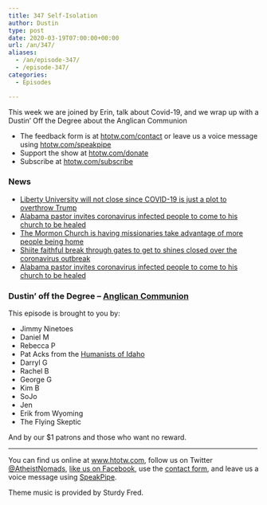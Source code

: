 ```yaml
---
title: 347 Self-Isolation
author: Dustin
type: post
date: 2020-03-19T07:00:00+00:00
url: /an/347/
aliases:
  - /an/episode-347/
  - /episode-347/
categories:
  - Episodes

---
```

<div id="buzzsprout-player-10552762"></div><script src="https://www.buzzsprout.com/1983601/10552762-347-self-isolation.js?container_id=buzzsprout-player-10552762&player=small" type="text/javascript" charset="utf-8"></script>

This week we are joined by Erin, talk about Covid-19, and we wrap up with a Dustin&#8217; Off the Degree about the Anglican Communion

<!--more-->

 * The feedback form is at [htotw.com/contact](https://htotw.com/contact) or leave us a voice message using <a href="https://htotw.com/speakpipe" target="_blank" rel="noopener noreferrer">htotw.com/speakpipe</a>
 * Support the show at <a href="https://htotw.com/donate" target="_blank" rel="noopener noreferrer">htotw.com/donate</a>
 * Subscribe at <a href="https://htotw.com/subscribe" target="_blank" rel="noopener noreferrer">htotw.com/subscribe</a>

### News

  * <a href="https://friendlyatheist.patheos.com/2020/03/15/falwell-wont-close-liberty-u-says-covid-19-is-just-an-attempt-to-get-trump/" target="_blank" rel="noopener noreferrer">Liberty University will not close since COVID-19 is just a plot to overthrow Trump</a>
  * <a href="https://www.bamapolitics.com/51007/boaz-al-pastor-invites-coronavirus-infected-to-service/" target="_blank" rel="noopener noreferrer">Alabama pastor invites coronavirus infected people to come to his church to be healed</a>
  * <a href="https://www.mormonstories.org/podcast/mormon-church-please-quarantine-your-missionaries-patriarchs-members-etc-from-covid-10-coronavirus-they-are-not-safe-and-they-could-become-carriers/" target="_blank" rel="noopener noreferrer">The Mormon Church is having missionaries take advantage of more people being home</a>
  * <a href="https://time.com/5804546/iran-shiite-storm-coronavirus/" target="_blank" rel="noopener noreferrer">Shiite faithful break through gates to get to shines closed over the coronavirus outbreak</a>
  * <a href="https://www.bamapolitics.com/51007/boaz-al-pastor-invites-coronavirus-infected-to-service/" target="_blank" rel="noopener noreferrer">Alabama pastor invites coronavirus infected people to come to his church to be healed</a>

### Dustin&#8217; off the Degree &#8211; <a href="https://www.adherents.com/adh_rb.html" target="_blank" rel="noopener noreferrer">Anglican Communion</a>

This episode is brought to you by:

  * Jimmy Ninetoes
  * Daniel M
  * Rebecca P
  * Pat Acks from the <a href="https://www.humanistsofidaho.org" target="_blank" rel="noopener noreferrer">Humanists of Idaho</a>
  * Darryl G
  * Rachel B
  * George G
  * Kim B
  * SoJo
  * Jen
  * Erik from Wyoming
  * The Flying Skeptic

And by our $1 patrons and those who want no reward.

<hr width="500" />

You can find us online at <a href="https://www.htotw.com/" target="_blank" rel="noopener noreferrer">www.htotw.com</a>, follow us on Twitter <a href="https://twitter.com/AtheistNomads" target="_blank" rel="noopener noreferrer">@AtheistNomads</a>, <a href="https://htotw.com/facebook" target="_blank" rel="noopener noreferrer">like us on Facebook</a>, use the [contact form](https://htotw.com/contact), and leave us a voice message using <a href="https://htotw.com/speakpipe" target="_blank" rel="noopener noreferrer">SpeakPipe</a>.

Theme music is provided by Sturdy Fred.
